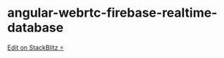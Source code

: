 # angular-webrtc-firebase-realtime-database

[Edit on StackBlitz ⚡️](https://stackblitz.com/edit/angular-webrtc-tn46rr)
